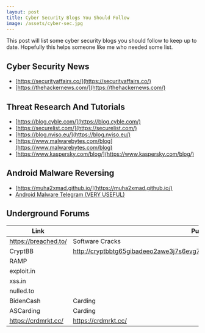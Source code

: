 ```yaml
---
layout: post
title: Cyber Security Blogs You Should Follow
image: /assets/cyber-sec.jpg
---
```


This post will list some cyber security blogs you should follow to keep up to date. Hopefully this helps someone like me who needed some list.

## Cyber Security News

- [https://securityaffairs.co/](https://securityaffairs.co/)
- [https://thehackernews.com/](https://thehackernews.com/)

## Threat Research And Tutorials

- [https://blog.cyble.com/](https://blog.cyble.com/)
- [https://securelist.com/](https://securelist.com/)
- [https://blog.nviso.eu/](https://blog.nviso.eu/)
- [https://www.malwarebytes.com/blog](https://www.malwarebytes.com/blog)
- [https://www.kaspersky.com/blog/](https://www.kaspersky.com/blog/)

## Android Malware Reversing

- [https://muha2xmad.github.io/](https://muha2xmad.github.io/)
- [Android Malware Telegram (VERY USEFUL)](https://t.me/androidMalware)

## Underground Forums

| Link                 | Purpose                                                                          |                                                                        |     |
| -------------------- | -------------------------------------------------------------------------------- | ---------------------------------------------------------------------- | --- |
| https://breached.to/ | Software Cracks                                                                  |                                                                        |     |
| CryptBB              | http://cryptbbtg65gibadeeo2awe3j7s6evg7eklserehqr4w4e2bis5tebid.onion/member.php |                                                                        |     |
| RAMP                 |                                                                                  |                                                                        |     |
| exploit.in           |                                                                                  |                                                                        |     |
| xss.in               |                                                                                  |                                                                        |     |
| nulled.to            |                                                                                  |                                                                        |     |
| BidenCash            | Carding                                                                          | http://biden3veilozweo2xubiusixn4kbfbbih23s6xsd35bzsuaz2weiz4yd.onion/ |     |
| ASCarding            | Carding                                                                          | https://ascarding.com/                                                 |     |
| https://crdmrkt.cc/  | https://crdmrkt.cc/                                                              |                                                                        |     |
